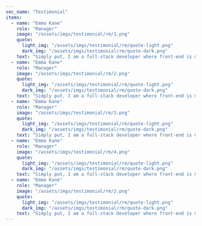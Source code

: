```yaml
---
sec_name: "Testimonial"
items:
  - name: "Emma Kane"
    role: "Manager"
    image: "/assets/imgs/testimonial/rm/1.png"
    quote:
      light_img: "/assets/imgs/testimonial/rm/quote-light.png"
      dark_img: "/assets/imgs/testimonial/rm/quote-dark.png"
    text: "Simply put, I am a full-stack developer where front-end is my stronger forte. Occasionally, I seek support from senior developers when the code."
  - name: "Emma Kane"
    role: "Manager"
    image: "/assets/imgs/testimonial/rm/2.png"
    quote:
      light_img: "/assets/imgs/testimonial/rm/quote-light.png"
      dark_img: "/assets/imgs/testimonial/rm/quote-dark.png"
    text: "Simply put, I am a full-stack developer where front-end is my stronger forte. Occasionally, I seek support from senior developers when the code."
  - name: "Emma Kane"
    role: "Manager"
    image: "/assets/imgs/testimonial/rm/3.png"
    quote:
      light_img: "/assets/imgs/testimonial/rm/quote-light.png"
      dark_img: "/assets/imgs/testimonial/rm/quote-dark.png"
    text: "Simply put, I am a full-stack developer where front-end is my stronger forte. Occasionally, I seek support from senior developers when the code."
  - name: "Emma Kane"
    role: "Manager"
    image: "/assets/imgs/testimonial/rm/4.png"
    quote:
      light_img: "/assets/imgs/testimonial/rm/quote-light.png"
      dark_img: "/assets/imgs/testimonial/rm/quote-dark.png"
    text: "Simply put, I am a full-stack developer where front-end is my stronger forte. Occasionally, I seek support from senior developers when the code."
  - name: "Emma Kane"
    role: "Manager"
    image: "/assets/imgs/testimonial/rm/2.png"
    quote:
      light_img: "/assets/imgs/testimonial/rm/quote-light.png"
      dark_img: "/assets/imgs/testimonial/rm/quote-dark.png"
    text: "Simply put, I am a full-stack developer where front-end is my stronger forte. Occasionally, I seek support from senior developers when the code."
---
```

